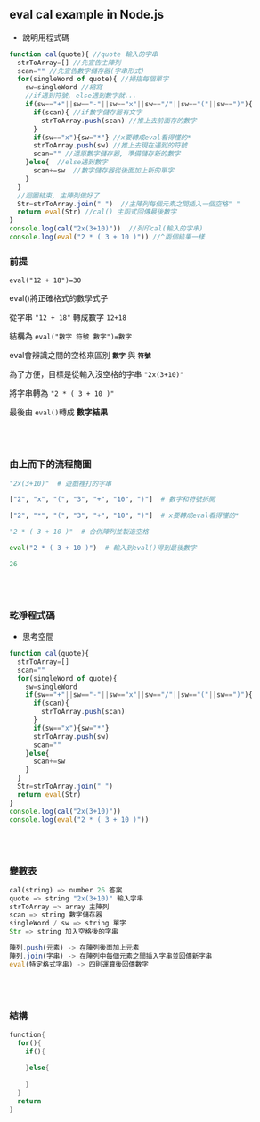 ## eval cal example in Node.js
- 說明用程式碼
```javascript
function cal(quote){ //quote 輸入的字串
  strToArray=[] //先宣告主陣列
  scan="" //先宣告數字儲存器(字串形式)
  for(singleWord of quote){ //掃描每個單字
    sw=singleWord //縮寫
    //if遇到符號, else遇到數字就...
    if(sw=="+"||sw=="-"||sw=="x"||sw=="/"||sw=="("||sw==")"){
      if(scan){ //if數字儲存器有文字
        strToArray.push(scan) //推上去前面存的數字
      }
      if(sw=="x"){sw="*"} //x要轉成eval看得懂的*
      strToArray.push(sw) //推上去現在遇到的符號
      scan="" //還原數字儲存器, 準備儲存新的數字
    }else{  //else遇到數字
      scan+=sw  //數字儲存器從後面加上新的單字
    }
  }
  //迴圈結束, 主陣列做好了
  Str=strToArray.join(" ")  //主陣列每個元素之間插入一個空格" "
  return eval(Str) //cal() 主函式回傳最後數字
}
console.log(cal("2x(3+10)"))  //列印cal(輸入的字串)
console.log(eval("2 * ( 3 + 10 )")) //^兩個結果一樣
``` 
### 前提
`eval("12 + 18")=30`

eval()將正確格式的數學式子

從字串 `"12 + 18"` 轉成數字 `12+18`

結構為 `eval("數字 符號 數字")=數字`

eval會辨識之間的空格來區別 __`數字`__ 與 __`符號`__

為了方便，目標是從輸入沒空格的字串 `"2x(3+10)"`

將字串轉為 `"2 * ( 3 + 10 )"`

最後由 `eval()`轉成 __數字結果__

<br></br>
### 由上而下的流程簡圖
```python
"2x(3+10)"  # 遊戲裡打的字串

["2", "x", "(", "3", "+", "10", ")"]  # 數字和符號拆開

["2", "*", "(", "3", "+", "10", ")"]  # x要轉成eval看得懂的*

"2 * ( 3 + 10 )"  # 合併陣列並製造空格

eval("2 * ( 3 + 10 )")  # 輸入到eval()得到最後數字

26
```
<br></br>
### 乾淨程式碼
- 思考空間
```javascript
function cal(quote){
  strToArray=[]
  scan=""
  for(singleWord of quote){
    sw=singleWord
    if(sw=="+"||sw=="-"||sw=="x"||sw=="/"||sw=="("||sw==")"){
      if(scan){
        strToArray.push(scan)
      }
      if(sw=="x"){sw="*"}
      strToArray.push(sw)
      scan=""
    }else{
      scan+=sw
    }
  }
  Str=strToArray.join(" ")
  return eval(Str)
}
console.log(cal("2x(3+10)"))
console.log(eval("2 * ( 3 + 10 )"))
```
<br></br>
### 變數表
```rust
cal(string) => number 26 答案
quote => string "2x(3+10)" 輸入字串
strToArray => array 主陣列
scan => string 數字儲存器
singleWord / sw => string 單字
Str => string 加入空格後的字串
```
```javascript
陣列.push(元素) -> 在陣列後面加上元素
陣列.join(字串) -> 在陣列中每個元素之間插入字串並回傳新字串
eval(特定格式字串) -> 四則運算後回傳數字
```
<br></br>
### 結構
```rust
function{
  for(){
    if(){
    
    }else{
    
    }
  }
  return
}
```

